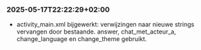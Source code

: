 ### 2025-05-17T22:22:29+02:00
- activity_main.xml bijgewerkt: verwijzingen naar nieuwe strings vervangen door bestaande.
  answer, chat_met_acteur_a, change_language en change_theme gebruikt.
